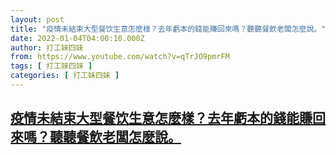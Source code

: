 ```yaml
---
layout: post
title: "疫情未結束大型餐饮生意怎麼樣？去年虧本的錢能賺回來嗎？聽聽餐飲老闆怎麼說。"
date: 2022-01-04T04:00:10.000Z
author: 打工妹四妹
from: https://www.youtube.com/watch?v=qTrJO9pmrFM
tags: [ 打工妹四妹 ]
categories: [ 打工妹四妹 ]
---
```

<!--1641268810000-->
[疫情未結束大型餐饮生意怎麼樣？去年虧本的錢能賺回來嗎？聽聽餐飲老闆怎麼說。](https://www.youtube.com/watch?v=qTrJO9pmrFM)
------

<div>

</div>
